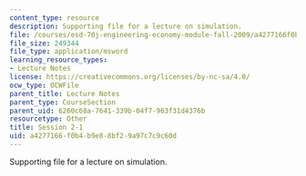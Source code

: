 ```yaml
---
content_type: resource
description: Supporting file for a lecture on simulation.
file: /courses/esd-70j-engineering-economy-module-fall-2009/a4277166f0b4b9e88bf29a97c7c9c60d_ESD70session2_1.xls
file_size: 249344
file_type: application/msword
learning_resource_types:
- Lecture Notes
license: https://creativecommons.org/licenses/by-nc-sa/4.0/
ocw_type: OCWFile
parent_title: Lecture Notes
parent_type: CourseSection
parent_uid: 6260c68a-7641-339b-04f7-963f31d4376b
resourcetype: Other
title: Session 2-1
uid: a4277166-f0b4-b9e8-8bf2-9a97c7c9c60d
---
```

Supporting file for a lecture on simulation.